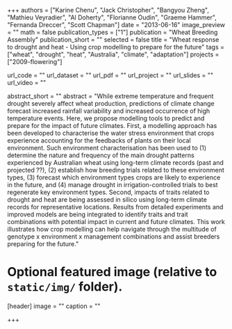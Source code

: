 +++
authors = ["Karine Chenu", "Jack Christopher", "Bangyou Zheng", "Mathieu Veyradier", "Al Doherty", "Florianne Oudin", "Graeme Hammer", "Fernanda Dreccer", "Scott Chapman"]
date = "2013-06-16"
image_preview = ""
math = false
publication_types = ["1"]
publication = "Wheat Breeding Assembly"
publication_short = ""
selected = false
title = "Wheat response to drought and heat - Using crop modelling to prepare for the future"
tags = ["wheat", "drought", "heat", "Australia", "climate", "adaptation"]
projects = ["2009-flowering"]

url_code = ""
url_dataset = ""
url_pdf = ""
url_project = ""
url_slides = ""
url_video = ""

abstract_short = ""
abstract = "While extreme temperature and frequent drought severely affect wheat production, predictions of climate change forecast increased rainfall variability and increased occurrence of high temperature events. Here, we propose modelling tools to predict and prepare for the impact of future climates. First, a modelling approach has been developed to characterise the water stress environment that crops experience accounting for the feedbacks of plants on their local environment. Such environment characterisation has been used to (1) determine the nature and frequency of the main drought patterns experienced by Australian wheat using long-term climate records (past and projected ??), (2) establish how breeding trials related to these environment types, (3) forecast which environment types crops are likely to experience in the future, and (4) manage drought in irrigation-controlled trials to best regenerate key environment types. Second, impacts of traits related to drought and heat are being assessed in silico using long-term climate records for representative locations. Results from detailed experiments and improved models are being integrated to identify traits and trait combinations with potential impact in current and future climates. This work illustrates how crop modelling can help navigate through the multitude of genotype x environment x management combinations and assist breeders preparing for the future."


# Optional featured image (relative to `static/img/` folder).
[header]
image = ""
caption = ""

+++
